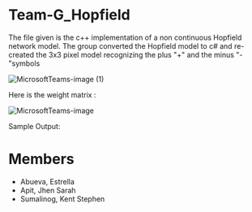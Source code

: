 # Team-G_Hopfield

The file given is the c++ implementation of a non continuous Hopfield network model. The group converted the Hopfield model to c# and re-created the 3x3 pixel model recognizing the plus "+" and the minus "-"symbols 


![MicrosoftTeams-image (1)](https://user-images.githubusercontent.com/111742763/218241984-038a5a28-d34b-4fe6-954e-d0d6f1842540.png)


Here is the weight matrix :

![MicrosoftTeams-image](https://user-images.githubusercontent.com/111742763/218241950-620dc0e6-1de4-41e2-87a9-095062f25f4d.png)


Sample Output:


# Members
* Abueva, Estrella
* Apit, Jhen Sarah
* Sumalinog, Kent Stephen
